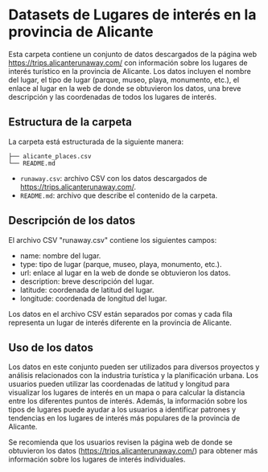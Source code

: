 # Datasets de Lugares de interés en la provincia de Alicante

Esta carpeta contiene un conjunto de datos descargados de la página web https://trips.alicanterunaway.com/ con información sobre los lugares de interés turístico en la provincia de Alicante. Los datos incluyen el nombre del lugar, el tipo de lugar (parque, museo, playa, monumento, etc.), el enlace al lugar en la web de donde se obtuvieron los datos, una breve descripción y las coordenadas de todos los lugares de interés.

## Estructura de la carpeta

La carpeta está estructurada de la siguiente manera:

```
├── alicante_places.csv
└── README.md
```

* `runaway.csv`: archivo CSV con los datos descargados de https://trips.alicanterunaway.com/.
* `README.md`: archivo que describe el contenido de la carpeta.

## Descripción de los datos

El archivo CSV "runaway.csv" contiene los siguientes campos:

* name: nombre del lugar.
* type: tipo de lugar (parque, museo, playa, monumento, etc.).
* url: enlace al lugar en la web de donde se obtuvieron los datos.
* description: breve descripción del lugar.
* latitude: coordenada de latitud del lugar.
* longitude: coordenada de longitud del lugar.

Los datos en el archivo CSV están separados por comas y cada fila representa un lugar de interés diferente en la provincia de Alicante.

## Uso de los datos

Los datos en este conjunto pueden ser utilizados para diversos proyectos y análisis relacionados con la industria turística y la planificación urbana. Los usuarios pueden utilizar las coordenadas de latitud y longitud para visualizar los lugares de interés en un mapa o para calcular la distancia entre los diferentes puntos de interés. Además, la información sobre los tipos de lugares puede ayudar a los usuarios a identificar patrones y tendencias en los lugares de interés más populares de la provincia de Alicante.

Se recomienda que los usuarios revisen la página web de donde se obtuvieron los datos (https://trips.alicanterunaway.com/) para obtener más información sobre los lugares de interés individuales.